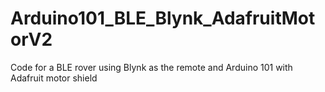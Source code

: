 # Arduino101_BLE_Blynk_AdafruitMotorV2
Code for a BLE rover using Blynk as the remote and Arduino 101 with Adafruit motor shield

